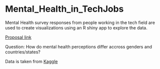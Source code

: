 # Mental_Health_in_TechJobs
Mental Health survey responses from people working in the tech field are used to create visualizations using an R shiny app to explore the data.

[Proposal link](https://github.com/UBC-MDS/Mental_Health_in_TechJobs/blob/master/Proposal.md)

Question: How do mental health perceptions differ accross genders and countries/states?

Data is taken from [Kaggle](https://www.kaggle.com/osmi/mental-health-in-tech-survey)

